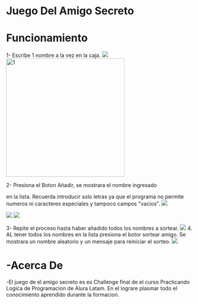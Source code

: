 <h1>Juego Del Amigo Secreto</h1>

<h1>Funcionamiento </h1>

1- Escribe 1 nombre a la vez en la caja.
<img src="https://imgur.com/dlGtQeK">
<img width="319" alt="1" src="https://github.com/user-attachments/assets/5888d14c-6722-4810-9f33-58dd6edbea39" />

2- Presiona el Boton Añadir, se mostrara el nombre ingresado 

en la lista. Recuerda introducir solo letras ya que el programa
no permite numeros ni caracteres especiales y tampoco campos "vacios".
<img src="https://imgur.com/cZ2pI1R">

<img src="https://imgur.com/pdWmqQM">

<img src="https://imgur.com/2ROLkBd">

3- Repite el proceso hasta haber añadido todos los nombres a sortear.
<img src="https://imgur.com/pJ4Zl6K">
4. AL tener todos los nombres en la lista presiona el botor sortear amigo.
Se mostrara un nombre aleatorio y un mensaje para reiniciar el sorteo.
<img src="https://imgur.com/rN23tBR">

<h1>-Acerca De </h1>
-El juego de el amigo secreto es es Challenge final de el curso Practicando Logica de Programacion de Alura Latam.
En el lograre plasmar todo el conocimiento aprendido durante la formacion.
